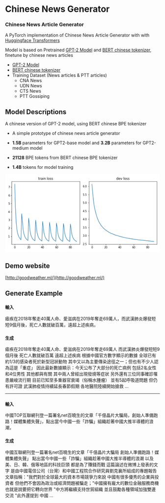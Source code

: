# Chinese News Generator


<h3 id=2>Chinese News Article Generator</h3>

A PyTorch implementation of Chinese News Article Generator with with [Huggingface Transformers](https://github.com/huggingface/transformers)

Model is based on Pretrained [GPT-2 Model](https://github.com/openai/gpt-2) and [BERT chinese tokenizer](https://github.com/google-research/bert), finetune by chinese news articles

- [GPT-2 Model](https://github.com/openai/gpt-2)
- [BERT chinese tokenizer](https://github.com/google-research/bert)
- Training Dataset (News articles & PTT articles)
    - CNA News
    - UDN News
    - CTS News
    - PTT Gossiping

## Model Descriptions

 A chinese version of GPT-2 model, using BERT chinese BPE tokenizer

 - A simple prototype of chinese news article generator

 - **1.5B** parameters for GPT2-base model and **3.2B** parameters for GPT2-medium model

 - **21128** BPE tokens from BERT chinese BPE tokenizer

 - **1.4B** tokens for model training

 <center>

![loss curve](loss.png)

 </center>




## Demo website

[http://goodweather.ml/](http://goodweather.ml/)

## Generate Example

### `輸入`

瘧疾在2018年奪走40萬人命、愛滋病在2019年奪走69萬人，而武漢肺炎爆發短短9個月後，死亡人數就破百萬，遠超上述疾病，

### `生成`

瘧疾在2018年奪走40萬人命、愛滋病在2019年奪走69萬人 而武漢肺炎爆發短短9個月後 死亡人數就破百萬 遠超上述疾病 根據中國官方數字顯示的數據 全球已有約1/3的感染者死於新型冠狀動物 其中又以為主要傳染途徑之一；但也有不少人認為這是「重症」 因此最新數據顯示：今天公布了大部分的死亡病例 包括2名女性和4位男性 其他都與有關 其中兩人曾經出現發燒等症狀 另外還有三位同事確診罹患嚴峻流行期 目前已知至多重器官衰竭（俗稱水腫瘤） 並有5起呼吸道問題 但仍有許可證 武漢肺疫情持續延長春節假期 各地醫院陸續開始搶救 ...

-----

### `輸入`

中國TOP互聯網刊登一篇署名net百曉生的文章「千億晶片大騙局，創始人準備跑路！媒體集體失聲」，點出當今中國一些「詐騙」組織趁著中國大推半導體的浪潮，

### `生成`

中國互聯網刊登一篇署名net百曉生的文章「千億晶片大騙局 創始人準備跑路！媒體集體失聲」 點出當今中國一些「詐騙」組織趁著中國大推半導體的浪潮 以及美、日、韓、俄等地區的科技巨頭 都是為了賺錢而戰 這篇論述在微博上發表的文字 是由中國電信公司（台灣）和中國工程院合作研究員劉克襄所組成的專題報告 文章指稱："我們對於全球最大的資本市場競爭力來說 中國有很多優秀的企業與投資者 但他們不會因為政治或經濟問題被騙走；"中國擁有龐大的數位金融服務商機 也就是說要把它轉向世界 "中方將繼續支持世貿組織 並且鼓勵各種領域加強雙邊交流 "此外還提到 中國 ...


